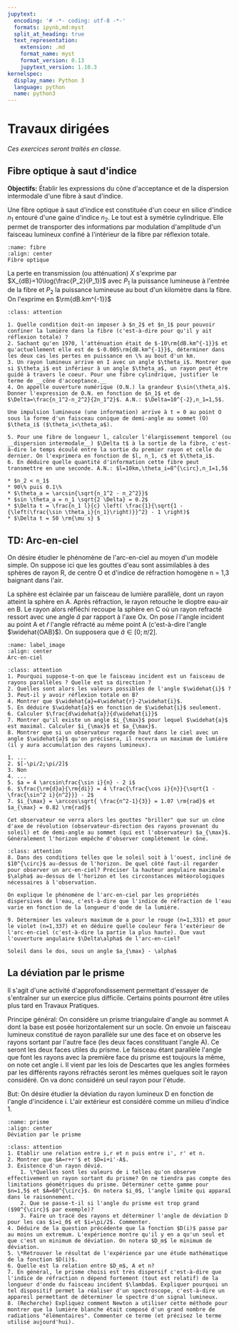 ```yaml
---
jupytext:
  encoding: '# -*- coding: utf-8 -*-'
  formats: ipynb,md:myst
  split_at_heading: true
  text_representation:
    extension: .md
    format_name: myst
    format_version: 0.13
    jupytext_version: 1.10.3
kernelspec:
  display_name: Python 3
  language: python
  name: python3
---
```


# Travaux dirigées

_Ces exercices seront traités en classe._

## Fibre optique à saut d'indice

__Objectifs:__ Établir les expressions du cône d'acceptance et de la dispersion intermodale d'une fibre à saut d'indice.

Une fibre optique à saut d'indice est constituée d'un coeur en silice d'indice $n_1$ entouré d'une gaine d'indice $n_2$. Le tout est à symétrie cylindrique. Elle permet de transporter des informations par modulation d'amplitude d'un faisceau lumineux confiné à l'intérieur de la fibre par réflexion totale.

```{figure} ./images/fibre_optique.jpg
:name: fibre
:align: center
Fibre optique
```

La perte en transmission (ou atténuation) $X$ s'exprime par $X_{dB}=10\log(\frac{P_2}{P_1})$ avec $P_1$ la puissance lumineuse à l'entrée de la fibre et $P_2$ la puissance lumineuse au bout d'un kilomètre dans la fibre. On l'exprime en $\rm{dB.km^{-1}}$ 


````{admonition} Exercice 
:class: attention

1. Quelle condition doit-on imposer à $n_2$ et $n_1$ pour pouvoir confiner la lumière dans la fibre (c'est-à-dire pour qu'il y ait réflexion totale) ?
2. Sachant qu'en 1970, l'atténuation était de $-10\rm{dB.km^{-1}}$ et qu'actuellement elle est de $-0.005\rm{dB.km^{-1}}$, déterminer dans les deux cas les pertes en puissance en \% au bout d'un km.
3. Un rayon lumineux arrive en I avec un angle $\theta_i$. Montrer que si $\theta_i$ est inférieur à un angle $\theta_a$, un rayon peut être guidé à travers le coeur. Pour une fibre cylindrique, justifier le terme de __cône d'acceptance.__
4. On appelle ouverture numérique (O.N.) la grandeur $\sin(\theta_a)$. Donner l'expression de O.N. en fonction de $n_1$ et de $\Delta=\frac{n_1^2-n_2^2}{2n_1^2}$. A.N.: $\Delta=10^{-2},n_1=1,5$.

Une impulsion lumineuse (une information) arrive à t = 0 au point O sous la forme d'un faisceau conique de demi-angle au sommet (O) $\theta_i$ ($\theta_i<\theta_a$).

5. Pour une fibre de longueur l, calculer l'élargissement temporel (ou __dispersion intermodale__) $\Delta t$ à la sortie de la fibre, c'est-à-dire le temps écoulé entre la sortie du premier rayon et celle du dernier. On l'exprimera en fonction de $l, n_1, c$ et $\theta_i$.
6. En déduire quelle quantité d'information cette fibre peut transmettre en une seconde. A.N.: $l=10km,\theta_i=8^{\circ},n_1=1,5$
````

````{topic} Eléments de réponse (sans justification)
* $n_2 < n_1$
* 90\% puis 0.1\%
* $\theta_a = \arcsin{\sqrt{n_1^2 - n_2^2}}$
* $sin \theta_a = n_1 \sqrt{2 \Delta} = 0.2$
* $\Delta t = \frac{n_1 l}{c} \left( \frac{1}{\sqrt{1 - {\left(\frac{\sin \theta_i}{n_1}\right)}}^2} - 1 \right)$
* $\Delta t = 50 \rm{\mu s} $
````

## TD: Arc-en-ciel
On désire étudier le phénomène de l'arc-en-ciel au moyen d'un modèle simple. On suppose ici que les gouttes d'eau sont assimilables à des sphères de rayon R, de centre O et d'indice de réfraction homogène n = 1,3 baignant dans l'air.

La sphère est éclairée par un faisceau de lumière parallèle, dont un rayon atteint la sphère en A. Après réfraction, le rayon retouche le dioptre eau-air en B. Le rayon alors réfléchi recoupe la sphère en C où un rayon refracté ressort avec une angle $\widehat{a}$ par rapport à l'axe Ox. On pose $\widehat{i}$ l'angle incident au point A et $\widehat{r}$ l'angle réfracté au même point A (c'est-à-dire l'angle $\widehat{OAB}$). On supposera que $\widehat{a} \in [0;\pi/2 ]$.

```{figure} ./images/arc_en_ciel.jpg
:name: label_image
:align: center
Arc-en-ciel
```

````{admonition} Exercice 
:class: attention
1. Pourquoi suppose-t-on que le faisceau incident est un faisceau de rayons parallèles ? Quelle est sa direction ?
2. Quelles sont alors les valeurs possibles de l'angle $\widehat{i}$ ?
3. Peut-il y avoir réflexion totale en B?
4. Montrer que $\widehat{a}=4\widehat{r}-2\widehat{i}$.
5. En déduire $\widehat{a}$ en fonction de $\widehat{i}$ seulement.
6. Calculer $\frac{d\widehat{a}}{d\widehat{i}}$
7. Montrer qu'il existe un angle $i_{\max}$ pour lequel $\widehat{a}$ est maximal. Calculer $i_{\max}$ et $a_{\max}$.
8. Montrer que si un observateur regarde haut dans le ciel avec un angle $\widehat{a}$ qu'on précisera, il recevra un maximum de lumière (il y aura accumulation des rayons lumineux).
````
````{topic} Eléments de réponse (sans justification)
1. ...
2. $[-\pi/2;\pi/2]$
3. Non
4. ... 
5. $a = 4 \arcsin\frac{\sin i}{n} - 2 i$
6. $\frac{\rm{d}a}{\rm{di}} = 4 \frac{\frac{\cos i}{n}}{\sqrt{1 - \frac{\sin^2 i}{n^2}}} - 2$
7. $i_{\max} = \arccos\sqrt{ \frac{n^2-1}{3}} = 1.07 \rm{rad}$ et $a_{\max} = 0.82 \rm{rad}$

Cet observateur ne verra alors les gouttes "briller" que sur un cône d'axe de révolution (observateur-direction des rayons provenant du soleil) et de demi-angle au sommet (qui est l'observateur) $a_{\max}$. Généralement l'horizon empêche d'observer complètement le cône.
````

````{admonition} Exercice 
:class: attention
8. Dans des conditions telles que le soleil soit à l'ouest, incliné de $10^{\circ}$ au-dessus de l'horizon. De quel côté faut-il regarder pour observer un arc-en-ciel? Préciser la hauteur angulaire maximale $\alpha$ au-dessus de l'horizon et les circonstances météorologiques nécessaires à l'observation.

On explique le phénomène de l'arc-en-ciel par les propriétés dispersives de l'eau, c'est-à-dire que l'indice de réfraction de l'eau varie en fonction de la longueur d'onde de la lumière.

9. Déterminer les valeurs maximum de a pour le rouge (n=1,331) et pour le violet (n=1,337) et en déduire quelle couleur fera l'extérieur de l'arc-en-ciel (c'est-à-dire la partie la plus haute). Que vaut l'ouverture angulaire $\Delta\alpha$ de l'arc-en-ciel?
````

````{topic} Eléments de réponse (sans justification)
Soleil dans le dos, sous un angle $a_{\max} - \alpha$
````

## La déviation par le prisme
Il s'agit d'une activité d'approfondissement permettant d'essayer de s'entraîner sur un exercice plus difficile. Certains points pourront être utiles plus tard en Travaux Pratiques.

Principe général: On considère un prisme triangulaire d'angle au sommet A dont la base est posée horizontalement sur un socle. On envoie un faisceau lumineux constitué de rayon parallèle sur une des face et on observe les rayons sortant par l'autre face (les deux faces constituant l'angle A). Ce seront les deux faces utiles du prisme. Le faisceau étant parallèle l'angle que font les rayons avec la première face du prisme est toujours la même, on note cet angle i. Il vient par les lois de Descartes que les angles formées par les différents rayons réfractés seront les mêmes quelques soit le rayon considéré. On va donc considéré un seul rayon pour l'étude.

But: On désire étudier la déviation du rayon lumineux D en fonction de l'angle d'incidence i. L'air extérieur est considéré comme un milieu d'indice 1.

```{figure} ./images/optique_prisme_deviation.jpg
:name: prisme
:align: center
Déviation par le prisme
```

````{admonition} Exercice 
:class: attention
1. Etablir une relation entre i,r et n puis entre i', r' et n.
2. Montrer que $A=r+r'$ et $D=i+i'-A$.
3. Existence d'un rayon dévié.
    1. \*Quelles sont les valeurs de i telles qu'on observe effectivement un rayon sortant du prisme? On ne tiendra pas compte des limitations géométriques du prisme. Déterminer cette gamme pour $n=1,5$ et $A=60^{\circ}$. On notera $i_0$, l'angle limite qui apparaî dans le raisonnement.
    2. Que se passe-t-il si l'angle du prisme est trop grand ($90^{\circ}$ par exemple)?
    3. Faire un tracé des rayons et déterminer l'angle de déviation D pour les cas $i=i_0$ et $i=\pi/2$. Commenter.
4. Déduire de la question précédente que la fonction $D(i)$ passe par au moins un extremum. L'expérience montre qu'il y en a qu'un seul et que c'est un minimum de déviation. On notera $D_m$ le minimum de déviation.
5. \*Retrouver le résultat de l'expérience par une étude mathématique de la fonction $D(i)$.
6. Quelle est la relation entre $D_m$, A et n?
7. En général, le prisme choisi est très dispersif c'est-à-dire que l'indice de réfraction n dépend fortement (tout est relatif) de la longueur d'onde du faisceau incident $\lambda$. Expliquer pourquoi un tel dispositif permet la réaliser d'un spectroscope, c'est-à-dire un appareil permettant de déterminer le spectre d'un signal lumineux.
8. (Recherche) Expliquez comment Newton a utiliser cette méthode pour montrer que la lumière blanche était composé d'un grand nombre de radiations "élémentaires". Commenter ce terme (et précisez le terme utilisé aujourd'hui).
````
